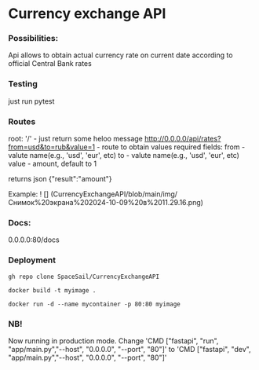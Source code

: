 # Currency exchange API

### Possibilities:
Api allows to obtain actual currency rate on current date according to official Central Bank rates

### Testing
just run pytest

### Routes
root: '/' - just return some heloo message
http://0.0.0.0/api/rates?from=usd&to=rub&value=1 - route to obtain values
required fields:
from - valute name(e.g., 'usd', 'eur', etc)
to - valute name(e.g., 'usd', 'eur', etc)
value - amount, default to 1

returns json 
{"result":"amount"}

Example:
! [] (CurrencyExchangeAPI/blob/main/img/Снимок%20экрана%202024-10-09%20в%2011.29.16.png)

### Docs: 
0.0.0.0:80/docs

### Deployment
`gh repo clone SpaceSail/CurrencyExchangeAPI`

`docker build -t myimage . `

`docker run -d --name mycontainer -p 80:80 myimage`
### NB!
Now running in production mode. Change 'CMD ["fastapi", "run", "app/main.py","--host", "0.0.0.0", "--port", "80"]'
to 'CMD ["fastapi", "dev", "app/main.py","--host", "0.0.0.0", "--port", "80"]' 

